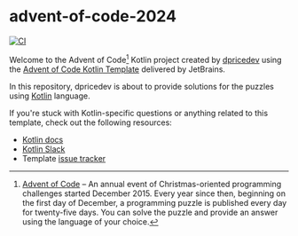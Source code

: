 # advent-of-code-2024
[![CI](https://github.com/DPriceDev/advent-of-code-2024/actions/workflows/main.yml/badge.svg)](https://github.com/DPriceDev/advent-of-code-2024/actions/workflows/main.yml)

Welcome to the Advent of Code[^aoc] Kotlin project created by [dpricedev][github] using the [Advent of Code Kotlin Template][template] delivered by JetBrains.

In this repository, dpricedev is about to provide solutions for the puzzles using [Kotlin][kotlin] language.

If you're stuck with Kotlin-specific questions or anything related to this template, check out the following resources:

- [Kotlin docs][docs]
- [Kotlin Slack][slack]
- Template [issue tracker][issues]


[^aoc]:
    [Advent of Code][aoc] – An annual event of Christmas-oriented programming challenges started December 2015.
    Every year since then, beginning on the first day of December, a programming puzzle is published every day for twenty-five days.
    You can solve the puzzle and provide an answer using the language of your choice.

[aoc]: https://adventofcode.com
[docs]: https://kotlinlang.org/docs/home.html
[github]: https://github.com/dpricedev
[issues]: https://github.com/kotlin-hands-on/advent-of-code-kotlin-template/issues
[kotlin]: https://kotlinlang.org
[slack]: https://surveys.jetbrains.com/s3/kotlin-slack-sign-up
[template]: https://github.com/kotlin-hands-on/advent-of-code-kotlin-template
